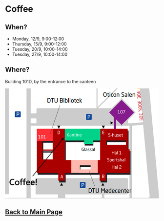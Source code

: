 # Coffee 

## When?
- Monday, 12/9, 9:00-12:00
- Thursday, 15/9, 9:00-12:00
- Tuesday, 20/9, 10:00-14:00 
- Tuesday, 27/9, 10:00-14:00

## Where?
Building 101D, by the entrance to the canteen 

<p align="center">  
  <img src="images/Coffee!.png">
</p>

## [Back to Main Page](https://campuslifeperspectives.github.io/)
